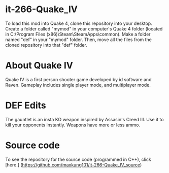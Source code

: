 it-266-Quake_IV
===============
To load this mod into Quake 4, clone this repository into your desktop. Create a folder called "mymod" in your computer's Quake 4 folder (located in C:\Program Files (x86)\Steam\SteamApps\common\). Make a folder named "def" in your "mymod" folder. Then, move all the files from the cloned repository into that "def" folder.

About Quake IV
==============
Quake IV is a first person shooter game developed by id software and Raven. Gameplay includes single player mode, and multiplayer mode.

DEF Edits
=========
The gauntlet is an insta KO weapon inspired by Assasin's Creed III. Use it to kill your opponents instantly.
Weapons have more or less ammo.

Source code
===========
To see the repository for the source code (programmed in C++), click [here.] (https://github.com/maxkung101/it-266-Quake_IV_source)
